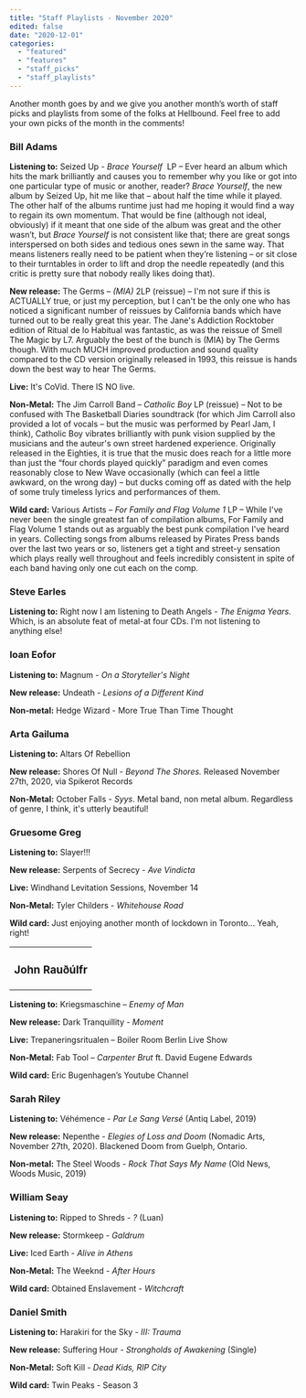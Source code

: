 ```yaml
---
title: "Staff Playlists - November 2020"
edited: false
date: "2020-12-01"
categories:
  - "featured"
  - "features"
  - "staff_picks"
  - "staff_playlists"
---
```


Another month goes by and we give you another month’s worth of staff picks and playlists from some of the folks at Hellbound. Feel free to add your own picks of the month in the comments!

### Bill Adams

**Listening to:** Seized Up - _Brace Yourself_  LP – Ever heard an album which hits the mark brilliantly and causes you to remember why you like or got into one particular type of music or another, reader? _Brace Yourself_, the new album by Seized Up, hit me like that – about half the time while it played. The other half of the albums runtime just had me hoping it would find a way to regain its own momentum. That would be fine (although not ideal, obviously) if it meant that one side of the album was great and the other wasn’t, but _Brace Yourself_ is not consistent like that; there are great songs interspersed on both sides and tedious ones sewn in the same way. That means listeners really need to be patient when they’re listening – or sit close to their turntables in order to lift and drop the needle repeatedly (and this critic is pretty sure that nobody really likes doing that).

**New release:** The Germs – _(MIA)_ 2LP (reissue) – I'm not sure if this is ACTUALLY true, or just my perception, but I can't be the only one who has noticed a significant number of reissues by California bands which have turned out to be really great this year. The Jane's Addiction Rocktober edition of Ritual de lo Habitual was fantastic, as was the reissue of Smell The Magic by L7. Arguably the best of the bunch is (MIA) by The Germs though. With much MUCH improved production and sound quality compared to the CD version originally released in 1993, this reissue is hands down the best way to hear The Germs.

**Live:** It's CoVid. There IS NO live.

**Non-Metal:** The Jim Carroll Band – _Catholic Boy_ LP (reissue) – Not to be confused with The Basketball Diaries soundtrack (for which Jim Carroll also provided a lot of vocals – but the music was performed by Pearl Jam, I think), Catholic Boy vibrates brilliantly with punk vision supplied by the musicians and the auteur's own street hardened experience. Originally released in the Eighties, it is true that the music does reach for a little more than just the “four chords played quickly” paradigm and even comes reasonably close to New Wave occasionally (which can feel a little awkward, on the wrong day) – but ducks coming off as dated with the help of some truly timeless lyrics and performances of them.

**Wild card:** Various Artists – _For Family and Flag Volume 1_ LP – While I've never been the single greatest fan of compilation albums, For Family and Flag Volume 1 stands out as arguably the best punk compilation I've heard in years. Collecting songs from albums released by Pirates Press bands over the last two years or so, listeners get a tight and street-y sensation which plays really well throughout and feels incredibly consistent in spite of each band having only one cut each on the comp.

### Steve Earles 

**Listening to:** Right now I am listening to Death Angels - _The Enigma Years._ Which, is an absolute feat of metal-at four CDs. I'm not listening to anything else! 

### Ioan Eofor

**Listening to:** Magnum - _On a Storyteller's Night_

**New release:** Undeath - _Lesions of a Different Kind_

**Non-metal:** Hedge Wizard - More True Than Time Thought

### Arta Gailuma

**Listening to:** Altars Of Rebellion

**New release:** Shores Of Null - _Beyond The Shores._ Released November 27th, 2020, via Spikerot Records

**Non-Metal:** October Falls - _Syys_. Metal band, non metal album. Regardless of genre, I think, it's utterly beautiful!

### Gruesome Greg

**Listening to:** Slayer!!!

**New release:** Serpents of Secrecy - _Ave Vindicta_

**Live:** Windhand Levitation Sessions, November 14

**Non-Metal:** Tyler Childers - _Whitehouse Road_

**Wild card:** Just enjoying another month of lockdown in Toronto... Yeah, right!

<table class="cf ix" cellpadding="0"><tbody><tr><td class="c2"><h3 class="iw"><span class="qu" tabindex="-1" role="gridcell"><span class="gD" data-hovercard-id="johnulfr@gmail.com" data-hovercard-owner-id="143">John Rauðúlfr</span></span></h3></td></tr></tbody></table>

**Listening to:** Kriegsmaschine – _Enemy of Man_

**New release:** Dark Tranquillity - _Moment_

**Live:** Trepaneringsritualen – Boiler Room Berlin Live Show

**Non-Metal:** Fab Tool – _Carpenter Brut_ ft. David Eugene Edwards

**Wild card:** Eric Bugenhagen’s Youtube Channel

### Sarah Riley 

**Listening to:** Véhémence - _Par Le Sang Versé_ (Antiq Label, 2019)

**New release:** Nepenthe - _Elegies of Loss and Doom_ (Nomadic Arts, November 27th, 2020). Blackened Doom from Guelph, Ontario.

**Non-metal:** The Steel Woods - _Rock That Says My Name_ (Old News, Woods Music, 2019)

### William Seay

**Listening to:** Ripped to Shreds - _?_ (Luan)

**New release:** Stormkeep - _Galdrum_

**Live:** Iced Earth - _Alive in Athens_ 

**Non-Metal:** The Weeknd - _After Hours_

**Wild card:** Obtained Enslavement - _Witchcraft_

### Daniel Smith

**Listening to:** Harakiri for the Sky - _III: Trauma_

**New release:** Suffering Hour - _Strongholds of Awakening_ (Single)

**Non-Metal:** Soft Kill - _Dead Kids, RIP City_

**Wild card:** Twin Peaks - Season 3
